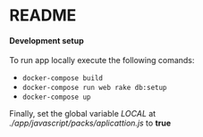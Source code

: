 # README
#### Development setup

To run app locally execute the following comands:

* `docker-compose build`
* `docker-compose run web rake db:setup`
* `docker-compose up`

Finally, set the global variable _LOCAL_ at _./app/javascript/packs/aplicattion.js_ to **true**